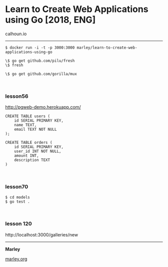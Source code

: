 # Learn to Create Web Applications using Go [2018, ENG]

calhoun.io

---

    $ docker run -i -t -p 3000:3000 marley/learn-to-create-web-applications-using-go

    \$ go get github.com/pilu/fresh
    \$ fresh

    \$ go get github.com/gorilla/mux

<br/>

### lesson56

http://pgweb-demo.herokuapp.com/

    CREATE TABLE users (
        id SERIAL PRIMARY KEY,
        name TEXT,
        email TEXT NOT NULL
    );

    CREATE TABLE orders (
        id SERIAL PRIMARY KEY,
        user_id INT NOT NULL,
        amount INT,
        description TEXT
    )

<br/>

### lesson70

    $ cd models
    $ go test .

<br/>

### lesson 120

http://localhost:3000/galleries/new

---

**Marley**

<a href="https://marley.org">marley.org</a>
